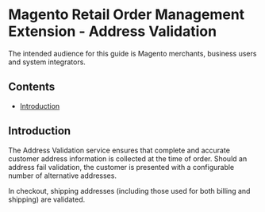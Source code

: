 # Magento Retail Order Management Extension - Address Validation

The intended audience for this guide is Magento merchants, business users and system integrators.

## Contents

- [Introduction](#introduction)

## Introduction

The Address Validation service ensures that complete and accurate customer address information is collected at the time of order. Should an address fail validation, the customer is presented with a configurable number of alternative addresses.

In checkout, shipping addresses (including those used for both billing and shipping) are validated.
